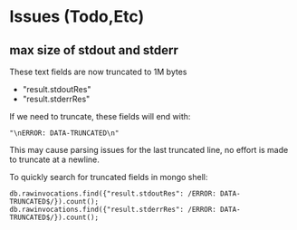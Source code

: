 # Issues (Todo,Etc)
## max size of stdout and stderr
These text fields are now truncated to 1M bytes
  - "result.stdoutRes"
  - "result.stderrRes"

If we need to truncate, these fields will end with:

    "\nERROR: DATA-TRUNCATED\n"

This may cause parsing issues for the last truncated line, no effort is made
to truncate at a newline.

To quickly search for truncated fields in mongo shell:

    db.rawinvocations.find({"result.stdoutRes": /ERROR: DATA-TRUNCATED$/}).count();
    db.rawinvocations.find({"result.stderrRes": /ERROR: DATA-TRUNCATED$/}).count();
